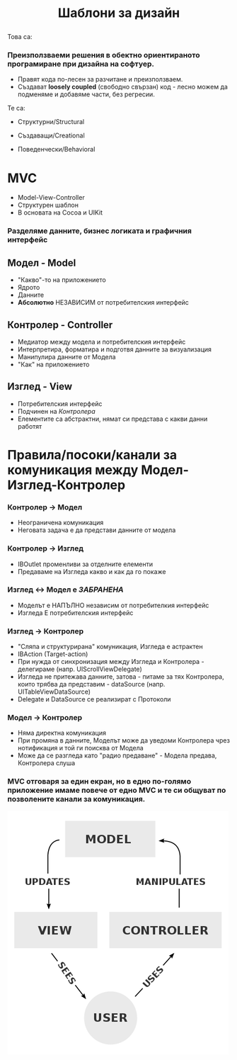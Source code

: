 # <p style="text-align: center;"> Шаблони за дизайн </p>

Това са:

### Преизползваеми решения в обектно ориентираното програмиране при дизайна на софтуер.
* Правят кода по-лесен за разчитане и преизползваем.
* Създават **loosely coupled** (свободно свързан) код - лесно можем да подменяме и добавяме части, без регресии.

Те са:

* Структурни/Structural

* Създаващи/Creational
* Поведенчески/Behavioral

# MVC
* Model-View-Controller
* Структурен шаблон
* В основата на Cocoa и UIKit

### Разделяме данните, бизнес логиката и графичния интерфейс

## Модел - Model
* "Какво"-то на приложението
* Ядрото
* Данните
* **Абсолютно** НЕЗАВИСИМ от потребителския интерфейс

## Контролер - Controller
* Медиатор между модела и потребителския интерфейс
* Интерпретира, форматира и подготвя данните за визуализация
* Манипулира данните от Модела
* "Как" на приложението

## Изглед - View
* Потребителския интерфейс
* Подчинен на *Контролера*
* Елементите са абстрактни, нямат си представа с какви данни работят

# Правила/посоки/канали за комуникация между Модел-Изглед-Контролер

### Контролер -> Модел
* Неограничена комуникация
* Неговата задача е да представи данните от модела

### Контролер -> Изглед
* IBOutlet променливи за отделните елементи
* Предаваме на Изгледа какво и как да го покаже

### Изглед <-> Модел е *ЗАБРАНЕНА*
* Моделът е НАПЪЛНО независим от потребителкия интерфейс
* Изгледа Е потребителския интерфейс

### Изглед -> Контролер
* "Сляпа и структурирана" комуникация, Изгледа е астрактен
* IBAction (Target-action)
* При нужда от синхронизация между Изгледа и Контролера - делегираме (напр. UIScrollViewDelegate)
* Изгледа не притежава данните, затова - питаме за тях Контролера, които трябва да представим - dataSource (напр. UITableViewDataSource)
* Delegate и DataSource се реализират с Протоколи

### Модел -> Контролер
* Няма директна комуникация
* При промяна в данните, Моделът може да уведоми Контролера чрез нотификация и той ги поисква от Модела
* Може да се разгледа като "радио предаване" - Модела предава, Контролера слуша

### MVC отговаря за един екран, но в едно по-голямо приложение имаме повече от едно MVC и те си общуват по позволените канали за комуникация.

![MVC](mvc.png "MVC")
